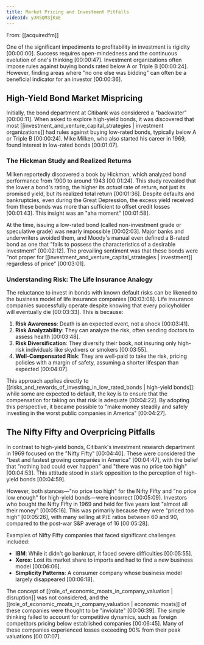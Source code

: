 ```yaml
---
title: Market Pricing and Investment Pitfalls
videoId: yJRSQM3jKxE
---
```


From: [[acquiredfm]] <br/> 

One of the significant impediments to profitability in investment is rigidity <a class="yt-timestamp" data-t="00:00:00">[00:00:00]</a>. Success requires open-mindedness and the continuous evolution of one's thinking <a class="yt-timestamp" data-t="00:00:47">[00:00:47]</a>. Investment organizations often impose rules against buying bonds rated below A or Triple B <a class="yt-timestamp" data-t="00:00:24">[00:00:24]</a>. However, finding areas where "no one else was bidding" can often be a beneficial indicator for an investor <a class="yt-timestamp" data-t="00:00:36">[00:00:36]</a>.

## High-Yield Bond Market Mispricing

Initially, the bond department at Citibank was considered a "backwater" <a class="yt-timestamp" data-t="00:00:11">[00:00:11]</a>. When asked to explore high-yield bonds, it was discovered that most [[investment_and_venture_capital_strategies | investment organizations]] had rules against buying low-rated bonds, typically below A or Triple B <a class="yt-timestamp" data-t="00:00:24">[00:00:24]</a>. Mike Milken, who also started his career in 1969, found interest in low-rated bonds <a class="yt-timestamp" data-t="00:01:07">[00:01:07]</a>.

### The Hickman Study and Realized Returns

Milken reportedly discovered a book by Hickman, which analyzed bond performance from 1900 to around 1943 <a class="yt-timestamp" data-t="00:01:24">[00:01:24]</a>. This study revealed that the lower a bond's rating, the higher its *actual* rate of return, not just its promised yield, but its realized total return <a class="yt-timestamp" data-t="00:01:36">[00:01:36]</a>. Despite defaults and bankruptcies, even during the Great Depression, the excess yield received from these bonds was more than sufficient to offset credit losses <a class="yt-timestamp" data-t="00:01:43">[00:01:43]</a>. This insight was an "aha moment" <a class="yt-timestamp" data-t="00:01:58">[00:01:58]</a>.

At the time, issuing a low-rated bond (called non-investment grade or speculative grade) was nearly impossible <a class="yt-timestamp" data-t="00:02:03">[00:02:03]</a>. Major banks and underwriters avoided them, and Moody's manual even defined a B-rated bond as one that "fails to possess the characteristics of a desirable investment" <a class="yt-timestamp" data-t="00:02:12">[00:02:12]</a>. The prevailing sentiment was that these bonds were "not proper for [[investment_and_venture_capital_strategies | investment]] regardless of price" <a class="yt-timestamp" data-t="00:03:01">[00:03:01]</a>.

### Understanding Risk: The Life Insurance Analogy

The reluctance to invest in bonds with known default risks can be likened to the business model of life insurance companies <a class="yt-timestamp" data-t="00:03:08">[00:03:08]</a>. Life insurance companies successfully operate despite knowing that every policyholder will eventually die <a class="yt-timestamp" data-t="00:03:33">[00:03:33]</a>. This is because:
1.  **Risk Awareness**: Death is an expected event, not a shock <a class="yt-timestamp" data-t="00:03:41">[00:03:41]</a>.
2.  **Risk Analyzability**: They can analyze the risk, often sending doctors to assess health <a class="yt-timestamp" data-t="00:03:48">[00:03:48]</a>.
3.  **Risk Diversification**: They diversify their book, not insuring only high-risk individuals like skydivers or smokers <a class="yt-timestamp" data-t="00:03:55">[00:03:55]</a>.
4.  **Well-Compensated Risk**: They are well-paid to take the risk, pricing policies with a margin of safety, assuming a shorter lifespan than expected <a class="yt-timestamp" data-t="00:04:07">[00:04:07]</a>.

This approach applies directly to [[risks_and_rewards_of_investing_in_low_rated_bonds | high-yield bonds]]: while some are expected to default, the key is to ensure that the compensation for taking on that risk is adequate <a class="yt-timestamp" data-t="00:04:22">[00:04:22]</a>. By adopting this perspective, it became possible to "make money steadily and safely investing in the worst public companies in America" <a class="yt-timestamp" data-t="00:04:27">[00:04:27]</a>.

## The Nifty Fifty and Overpricing Pitfalls

In contrast to high-yield bonds, Citibank's investment research department in 1969 focused on the "Nifty Fifty" <a class="yt-timestamp" data-t="00:04:40">[00:04:40]</a>. These were considered the "best and fastest growing companies in America" <a class="yt-timestamp" data-t="00:04:47">[00:04:47]</a>, with the belief that "nothing bad could ever happen" and "there was no price too high" <a class="yt-timestamp" data-t="00:04:53">[00:04:53]</a>. This attitude stood in stark opposition to the perception of high-yield bonds <a class="yt-timestamp" data-t="00:04:59">[00:04:59]</a>.

However, both stances—"no price too high" for the Nifty Fifty and "no price low enough" for high-yield bonds—were incorrect <a class="yt-timestamp" data-t="00:05:09">[00:05:09]</a>. Investors who bought the Nifty Fifty in 1969 and held for five years lost "almost all their money" <a class="yt-timestamp" data-t="00:05:16">[00:05:16]</a>. This was primarily because they were "priced too high" <a class="yt-timestamp" data-t="00:05:26">[00:05:26]</a>, with many selling at P/E ratios between 60 and 90, compared to the post-war S&P average of 16 <a class="yt-timestamp" data-t="00:05:28">[00:05:28]</a>.

Examples of Nifty Fifty companies that faced significant challenges included:
*   **IBM**: While it didn't go bankrupt, it faced severe difficulties <a class="yt-timestamp" data-t="00:05:55">[00:05:55]</a>.
*   **Xerox**: Lost its market share to imports and had to find a new business model <a class="yt-timestamp" data-t="00:06:06">[00:06:06]</a>.
*   **Simplicity Patterns**: A consumer company whose business model largely disappeared <a class="yt-timestamp" data-t="00:06:18">[00:06:18]</a>.

The concept of [[role_of_economic_moats_in_company_valuation | disruption]] was not considered, and the [[role_of_economic_moats_in_company_valuation | economic moats]] of these companies were thought to be "inviolate" <a class="yt-timestamp" data-t="00:06:39">[00:06:39]</a>. The simple thinking failed to account for competitive dynamics, such as foreign competitors pricing below established companies <a class="yt-timestamp" data-t="00:06:45">[00:06:45]</a>. Many of these companies experienced losses exceeding 90% from their peak valuations <a class="yt-timestamp" data-t="00:07:07">[00:07:07]</a>.